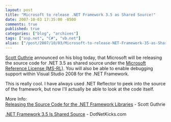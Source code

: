 ```yaml
---
layout: post
title: "Microsoft to release .NET Framework 3.5 as Shared Source!"
date: 2007-10-03 17:35:00 -0500
comments: true
published: true
categories: ["blog", "archives"]
tags: ["asp.net", "C#", "vb.net"]
alias: ["/post/2007/10/03/Microsoft-to-release-NET-Framework-35-as-Shared-Source!", "/post/2007/10/03/microsoft-to-release-net-framework-35-as-shared-source!"]
---
```

<!-- more -->
<p><a href="http://weblogs.asp.net/scottgu/archive/2007/10/03/releasing-the-source-code-for-the-net-framework-libraries.aspx">Scott Guthrie</a> announced on his blog today, that Microsoft will be releasing the source code for .NET 3.5 as shared source under the <a href="http://www.microsoft.com/resources/sharedsource/licensingbasics/referencelicense.mspx">Microsoft Reference License (MS-RL)</a>. You will also be able to enable debugging support within Visual Studio 2008 for the .NET Framework.</p>
<p>This is really cool. I have always used .NET Reflector to peek into the source of the framework, but now I'll actually be able to look at the code itself.</p>
<p>More Info:<br /><a href="http://weblogs.asp.net/scottgu/archive/2007/10/03/releasing-the-source-code-for-the-net-framework-libraries.aspx">Releasing the Source Code for the .NET Framework Libraries</a>&nbsp;- Scott Guthrie</p>
<p><a href="http://dotnetkicks.com/opensource/NET_Framework_3_5_Is_Open_Source">.NET Framework 3.5 Is Shared Source</a>&nbsp;- DotNetKicks.com</p>
